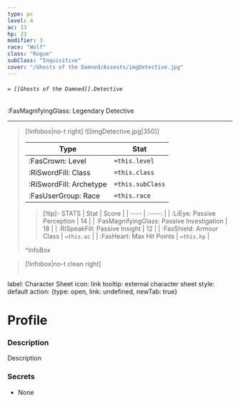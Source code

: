 ```yaml
---
type: pc
level: 4
ac: 13
hp: 23
modifier: 3
race: "Wolf"
class: "Rogue"
subClass: "Inquisitive"
cover: "/Ghosts of the Damned/Assests/imgDetective.jpg"
---
```


###### `= [[Ghosts of the Damned]].Detective`
:FasMagnifyingGlass: Legendary Detective
___
> [!infobox|no-t right]
> ![[imgDetective.jpg|350]]
>
> | Type | Stat |
> | ---- | ---- |
> | :FasCrown: Level   | `=this.level` |
> | :RiSwordFill: Class |  `=this.class`|
> | :RiSwordFill: Archetype |  `=this.subClass`|
> |  :FasUserGroup: Race |  `=this.race`|
> 
>> [!tip]- STATS
>> | Stat | Score |
>> | ---- | :----: |
>> | :LiEye: Passive Perception | 14 |
>> | :FasMagnifyingGlass: Passive Investigation | 18 |
>> | :RiSpeakFill: Passive Insight | 12 |
>> | :FasShield: Armour Class | `=this.ac` |
>> | :FasHeart: Max Hit Points | `=this.hp` |
>
>^InfoBox

> [!infobox|no-t clean right]
>```meta-bind-button
label: Character Sheet
icon: link
tooltip: external character sheet
style: default
action: {type: open, link: undefined, newTab: true}

# Profile
	
### Description
Description

### Secrets
- None

